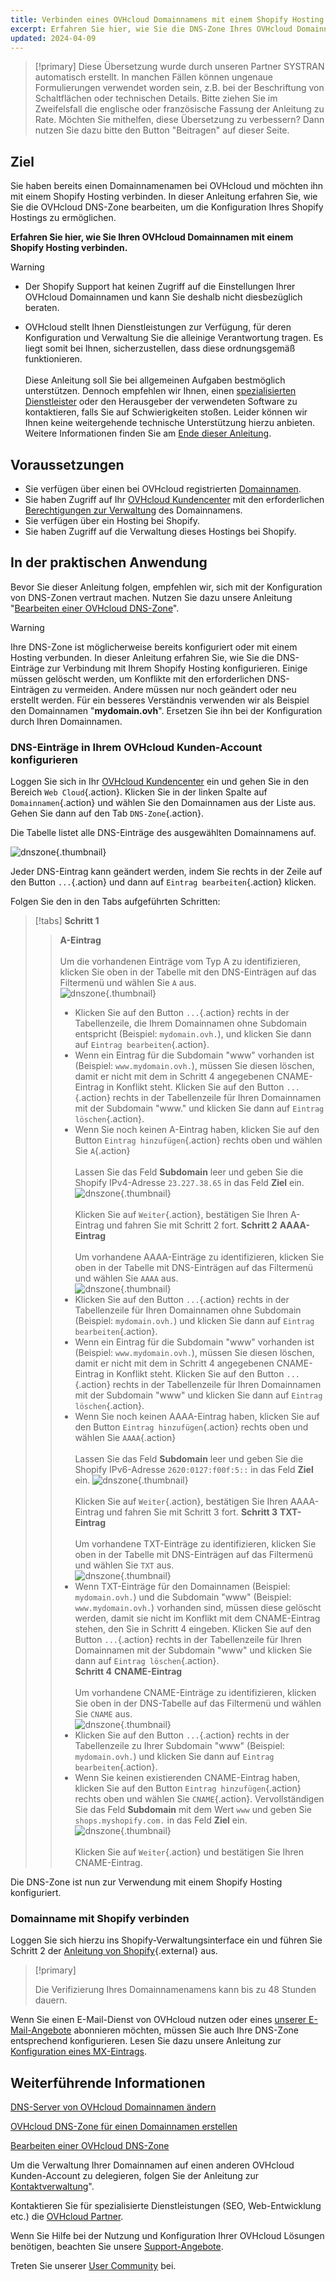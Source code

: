 ```yaml
---
title: Verbinden eines OVHcloud Domainnamens mit einem Shopify Hosting
excerpt: Erfahren Sie hier, wie Sie die DNS-Zone Ihres OVHcloud Domainnamens konfigurieren, um sie mit einem Shopify Hosting zu verwenden
updated: 2024-04-09
---
```


> [!primary]
> Diese Übersetzung wurde durch unseren Partner SYSTRAN automatisch erstellt. In manchen Fällen können ungenaue Formulierungen verwendet worden sein, z.B. bei der Beschriftung von Schaltflächen oder technischen Details. Bitte ziehen Sie im Zweifelsfall die englische oder französische Fassung der Anleitung zu Rate. Möchten Sie mithelfen, diese Übersetzung zu verbessern? Dann nutzen Sie dazu bitte den Button "Beitragen" auf dieser Seite.
>

## Ziel

Sie haben bereits einen Domainnamenamen bei OVHcloud und möchten ihn mit einem Shopify Hosting verbinden. In dieser Anleitung erfahren Sie, wie Sie die OVHcloud DNS-Zone bearbeiten, um die Konfiguration Ihres Shopify Hostings zu ermöglichen.

**Erfahren Sie hier, wie Sie Ihren OVHcloud Domainnamen mit einem Shopify Hosting verbinden.**

> [!warning]
>
> - Der Shopify Support hat keinen Zugriff auf die Einstellungen Ihrer OVHcloud Domainnamen und kann Sie deshalb nicht diesbezüglich beraten.
>
> - OVHcloud stellt Ihnen Dienstleistungen zur Verfügung, für deren Konfiguration und Verwaltung Sie die alleinige Verantwortung tragen. Es liegt somit bei Ihnen, sicherzustellen, dass diese ordnungsgemäß funktionieren.<br><br> Diese Anleitung soll Sie bei allgemeinen Aufgaben bestmöglich unterstützen. Dennoch empfehlen wir Ihnen, einen [spezialisierten Dienstleister](/links/partner) oder den Herausgeber der verwendeten Software zu kontaktieren, falls Sie auf Schwierigkeiten stoßen. Leider können wir Ihnen keine weitergehende technische Unterstützung hierzu anbieten. Weitere Informationen finden Sie am [Ende dieser Anleitung](#go-further).
>

## Voraussetzungen

- Sie verfügen über einen bei OVHcloud registrierten [Domainnamen](/links/web/domains).
- Sie haben Zugriff auf Ihr [OVHcloud Kundencenter](/links/manager) mit den erforderlichen [Berechtigungen zur Verwaltung](/pages/account_and_service_management/account_information/managing_contacts) des Domainnamens.
- Sie verfügen über ein Hosting bei Shopify.
- Sie haben Zugriff auf die Verwaltung dieses Hostings bei Shopify.

## In der praktischen Anwendung

Bevor Sie dieser Anleitung folgen, empfehlen wir, sich mit der Konfiguration von DNS-Zonen vertraut machen. Nutzen Sie dazu unsere Anleitung "[Bearbeiten einer OVHcloud DNS-Zone](/pages/web_cloud/domains/dns_zone_edit)".

> [!warning]
>
> Ihre DNS-Zone ist möglicherweise bereits konfiguriert oder mit einem Hosting verbunden. In dieser Anleitung erfahren Sie, wie Sie die DNS-Einträge zur Verbindung mit Ihrem Shopify Hosting konfigurieren. Einige müssen gelöscht werden, um Konflikte mit den erforderlichen DNS-Einträgen zu vermeiden. Andere müssen nur noch geändert oder neu erstellt werden. Für ein besseres Verständnis verwenden wir als Beispiel den Domainnamen "**mydomain.ovh**". Ersetzen Sie ihn bei der Konfiguration durch Ihren Domainnamen.

### DNS-Einträge in Ihrem OVHcloud Kunden-Account konfigurieren

Loggen Sie sich in Ihr [OVHcloud Kundencenter](/links/manager) ein und gehen Sie in den Bereich `Web Cloud`{.action}. Klicken Sie in der linken Spalte auf `Domainnamen`{.action} und wählen Sie den Domainnamen aus der Liste aus. Gehen Sie dann auf den Tab `DNS-Zone`{.action}.

Die Tabelle listet alle DNS-Einträge des ausgewählten Domainnamens auf.

![dnszone](images/tab.png){.thumbnail}

Jeder DNS-Eintrag kann geändert werden, indem Sie rechts in der Zeile auf den Button `...`{.action} und dann auf `Eintrag bearbeiten`{.action} klicken.

Folgen Sie den in den Tabs aufgeführten Schritten:

> [!tabs]
> **Schritt 1**
>> **A-Eintrag**<br><br>
>> Um die vorhandenen Einträge vom Typ A zu identifizieren, klicken Sie oben in der Tabelle mit den DNS-Einträgen auf das Filtermenü und wählen Sie `A` aus.<br>
>> ![dnszone](/pages/assets/screens/control_panel/product-selection/web-cloud/domain-dns/dns-zone/filter-a.png){.thumbnail}<br>
>> - Klicken Sie auf den Button `...`{.action} rechts in der Tabellenzeile, die Ihrem Domainnamen ohne Subdomain entspricht (Beispiel: `mydomain.ovh.`), und klicken Sie dann auf `Eintrag bearbeiten`{.action}.<br>
>> - Wenn ein Eintrag für die Subdomain "www" vorhanden ist (Beispiel: `www.mydomain.ovh.`), müssen Sie diesen löschen, damit er nicht mit dem in Schritt 4 angegebenen CNAME-Eintrag in Konflikt steht. Klicken Sie auf den Button `...`{.action} rechts in der Tabellenzeile für Ihren Domainnamen mit der Subdomain "www." und klicken Sie dann auf `Eintrag löschen`{.action}.<br>
>> - Wenn Sie noch keinen A-Eintrag haben, klicken Sie auf den Button `Eintrag hinzufügen`{.action} rechts oben und wählen Sie `A`{.action}<br><br>
>> Lassen Sie das Feld **Subdomain** leer und geben Sie die Shopify IPv4-Adresse `23.227.38.65` in das Feld **Ziel** ein.
>> ![dnszone](images/field-a.png){.thumbnail}<br><br>
>> Klicken Sie auf `Weiter`{.action}, bestätigen Sie Ihren A-Eintrag und fahren Sie mit Schritt 2 fort.
> **Schritt 2**
>> **AAAA-Eintrag**<br><br>
>>  Um vorhandene AAAA-Einträge zu identifizieren, klicken Sie oben in der Tabelle mit DNS-Einträgen auf das Filtermenü und wählen Sie `AAAA` aus.<br>
>> ![dnszone](/pages/assets/screens/control_panel/product-selection/web-cloud/domain-dns/dns-zone/filter-aaaa.png){.thumbnail}<br>
>> - Klicken Sie auf den Button `...`{.action} rechts in der Tabellenzeile für Ihren Domainnamen ohne Subdomain (Beispiel: `mydomain.ovh.`) und klicken Sie dann auf `Eintrag bearbeiten`{.action}.<br>
>> - Wenn ein Eintrag für die Subdomain "www" vorhanden ist (Beispiel: `www.mydomain.ovh.`), müssen Sie diesen löschen, damit er nicht mit dem in Schritt 4 angegebenen CNAME-Eintrag in Konflikt steht. Klicken Sie auf den Button `...`{.action} rechts in der Tabellenzeile für Ihren Domainnamen mit der Subdomain "www" und klicken Sie dann auf `Eintrag löschen`{.action}.<br>
>> - Wenn Sie noch keinen AAAA-Eintrag haben, klicken Sie auf den Button `Eintrag hinzufügen`{.action} rechts oben und wählen Sie `AAAA`{.action}<br><br>
>> Lassen Sie das Feld **Subdomain** leer und geben Sie die Shopify IPv6-Adresse `2620:0127:f00f:5::` in das Feld **Ziel** ein.
>> ![dnszone](images/field-aaaa.png){.thumbnail}<br><br>
>> Klicken Sie auf `Weiter`{.action}, bestätigen Sie Ihren AAAA-Eintrag und fahren Sie mit Schritt 3 fort.
> **Schritt 3**
>> **TXT-Eintrag**<br><br>
>>  Um vorhandene TXT-Einträge zu identifizieren, klicken Sie oben in der Tabelle mit DNS-Einträgen auf das Filtermenü und wählen Sie `TXT` aus.<br>
>> ![dnszone](/pages/assets/screens/control_panel/product-selection/web-cloud/domain-dns/dns-zone/filter-txt.png){.thumbnail}<br>
>> - Wenn TXT-Einträge für den Domainnamen (Beispiel: `mydomain.ovh.`) und die Subdomain "www" (Beispiel: `www.mydomain.ovh.`) vorhanden sind, müssen diese gelöscht werden, damit sie nicht im Konflikt mit dem CNAME-Eintrag stehen, den Sie in Schritt 4 eingeben. Klicken Sie auf den Button `...`{.action} rechts in der Tabellenzeile für Ihren Domainnamen mit der Subdomain "www" und klicken Sie dann auf `Eintrag löschen`{.action}.<br>
> **Schritt 4**
>> **CNAME-Eintrag**<br><br>
>>  Um vorhandene CNAME-Einträge zu identifizieren, klicken Sie oben in der DNS-Tabelle auf das Filtermenü und wählen Sie `CNAME` aus.<br>
>> ![dnszone](/pages/assets/screens/control_panel/product-selection/web-cloud/domain-dns/dns-zone/filter-cname.png){.thumbnail}
>> - Klicken Sie auf den Button `...`{.action} rechts in der Tabellenzeile zu Ihrer Subdomain "www" (Beispiel: `mydomain.ovh.`) und klicken Sie dann auf `Eintrag bearbeiten`{.action}.<br>
>> - Wenn Sie keinen existierenden CNAME-Eintrag haben, klicken Sie auf den Button `Eintrag hinzufügen`{.action} rechts oben und wählen Sie `CNAME`{.action}.
>> Vervollständigen Sie das Feld **Subdomain** mit dem Wert `www` und geben Sie `shops.myshopify.com.` in das Feld **Ziel** ein.<br>
>> ![dnszone](images/field-cname.png){.thumbnail}<br><br>
>> Klicken Sie auf `Weiter`{.action} und bestätigen Sie Ihren CNAME-Eintrag.

Die DNS-Zone ist nun zur Verwendung mit einem Shopify Hosting konfiguriert.

### Domainname mit Shopify verbinden

Loggen Sie sich hierzu ins Shopify-Verwaltungsinterface ein und führen Sie Schritt 2 der [Anleitung von Shopify](https://help.shopify.com/de/manual/domains/add-a-domain/connecting-domains/connect-domain-manual){.external} aus.

> [!primary]
>
> Die Verifizierung Ihres Domainnamenamens kann bis zu 48 Stunden dauern.

Wenn Sie einen E-Mail-Dienst von OVHcloud nutzen oder eines [unserer E-Mail-Angebote](/links/web/emails) abonnieren möchten, müssen Sie auch Ihre DNS-Zone entsprechend konfigurieren. Lesen Sie dazu unsere Anleitung zur [Konfiguration eines MX-Eintrags](/pages/web_cloud/domains/dns_zone_mx).

## Weiterführende Informationen <a name="go-further"></a>

[DNS-Server von OVHcloud Domainnamen ändern](/pages/web_cloud/domains/dns_server_edit)

[OVHcloud DNS-Zone für einen Domainnamen erstellen](/pages/web_cloud/domains/dns_zone_create)

[Bearbeiten einer OVHcloud DNS-Zone](/pages/web_cloud/domains/dns_zone_edit)

Um die Verwaltung Ihrer Domainnamen auf einen anderen OVHcloud Kunden-Account zu delegieren, folgen Sie der Anleitung zur [Kontaktverwaltung](/pages/account_and_service_management/account_information/managing_contacts)".

Kontaktieren Sie für spezialisierte Dienstleistungen (SEO, Web-Entwicklung etc.) die [OVHcloud Partner](/links/partner).
 
Wenn Sie Hilfe bei der Nutzung und Konfiguration Ihrer OVHcloud Lösungen benötigen, beachten Sie unsere [Support-Angebote](/links/support).
 
Treten Sie unserer [User Community](/links/community) bei.
